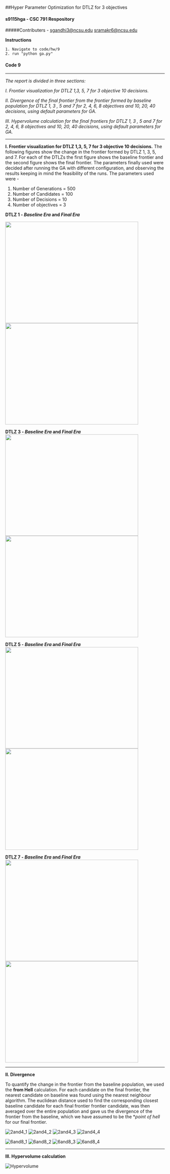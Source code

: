 ##Hyper Parameter Optimization for DTLZ for 3 objectives

#### s9115hga - CSC 791 Respository
#####Contributers -
    sgandhi3@ncsu.edu
    sramakr6@ncsu.edu
    
**Instructions**

    1. Navigate to code/hw/9
    2. run "python ga.py"

#### Code 9
--------------------------------------------------------------------------------------------------------------------------------------
_The report is divided in three sections:_

  _I. Frontier visualization for DTLZ 1,3, 5, 7 for 3 objective 10 decisions._
  
  _II. Divergence of the final frontier from the frontier formed by baseline population for DTLZ 1, 3 , 5 and 7 for 2, 4, 6, 8 objectives and 10, 20, 40 decisions, using default parameters for GA._
  
  _III. Hypervolume calculation for the final frontiers for DTLZ 1, 3 , 5 and 7 for 2, 4, 6, 8 objectives and 10, 20, 40 decisions, using default parameters for GA._
  
--------------------------------------------------------------------------------------------------------------------------------------
**I. Frontier visualization for DTLZ 1,3, 5, 7 for 3 objective 10 decisions.**
The following figures show the change in the frontier formed by DTLZ 1, 3, 5, and 7. For each of the DTLZs the first figure shows the baseline frontier and the second figure shows the final frontier. The parameters finally used were decided after running the GA with different configuration, and observing the results keeping in mind the feasibility of the runs. The parameters used were -

1. Number of Generations = 500
2. Number of Candidates = 100
3. Number of Decisions = 10
4. Number of objectives = 3

**DTLZ 1 - _Baseline Era_ and _Final Era_**

<img src = "https://cloud.githubusercontent.com/assets/7557398/11612920/8ff35c08-9bdb-11e5-8cf1-93882a67f9d9.png" width = "420" height="320"> <img src = "https://cloud.githubusercontent.com/assets/7557398/11612925/9008310a-9bdb-11e5-9969-826b12de8dea.png" width = "420" height="320">

**DTLZ 3 - _Baseline Era_ and _Final Era_**
<img src = "https://cloud.githubusercontent.com/assets/7557398/11612919/8ff20088-9bdb-11e5-9efb-6ba07593337c.png" width = "420" height="320"> <img src = "https://cloud.githubusercontent.com/assets/7557398/11612921/8ff79fb6-9bdb-11e5-8c69-833b18f40060.png" width = "420" height="320">

**DTLZ 5 - _Baseline Era_ and _Final Era_**
<img src = "https://cloud.githubusercontent.com/assets/7557398/11612922/8ff7c55e-9bdb-11e5-83f4-444601268bb0.png" width = "420" height="320"> <img src = "https://cloud.githubusercontent.com/assets/7557398/11612923/8ffbdcca-9bdb-11e5-9bdb-b43a4367cf21.png" width = "420" height="320">

**DTLZ 7 - _Baseline Era_ and _Final Era_**
<img src = "https://cloud.githubusercontent.com/assets/7557398/11612924/8ffd14e6-9bdb-11e5-8fae-f141f34521c7.png" width = "420" height="320"> <img src = "https://cloud.githubusercontent.com/assets/7557398/11612918/8ff0e478-9bdb-11e5-9a9a-6c2b86ff3200.png" width = "420" height="320">

--------------------------------------------------------------------------------------------------------------------------------------

**II. Divergence**

To quantify the change in the frontier from the baseline population, we used the **from Hell** calculation. For each candidate on the final frontier, the nearest candidate on baseline was found using the nearest neighbour algorithm. The euclidean distance used to find the corresponding closest baseline candidate for each final frontier frontier candidate, was then averaged over the entire population and gave us the divergence of the frontier from the baseline, which we have assumed to be the **point of hell* for our final frontier.

![2and4_1](https://cloud.githubusercontent.com/assets/7557398/11613463/80749fa8-9bef-11e5-9c6a-4abebcecae84.png)
![2and4_2](https://cloud.githubusercontent.com/assets/7557398/11613464/85526938-9bef-11e5-9942-c971e3ef71fa.png)
![2and4_3](https://cloud.githubusercontent.com/assets/7557398/11613465/8a2db0de-9bef-11e5-8545-011bcfd0e8e1.png)
![2and4_4](https://cloud.githubusercontent.com/assets/7557398/11613467/8cee0bca-9bef-11e5-929b-f484f280d024.png)

![6and8_1](https://cloud.githubusercontent.com/assets/7557398/11613481/14553354-9bf0-11e5-960b-64aaa69ee85f.png)
![6and8_2](https://cloud.githubusercontent.com/assets/7557398/11613480/1454acea-9bf0-11e5-8633-8584d62c9a60.png)
![6and8_3](https://cloud.githubusercontent.com/assets/7557398/11613478/1453c0c8-9bf0-11e5-8272-487709f94611.png)
![6and8_4](https://cloud.githubusercontent.com/assets/7557398/11613479/1453ba9c-9bf0-11e5-9121-bdeb115cf583.png)

--------------------------------------------------------------------------------------------------------------------------------------

**III. Hypervolume calculation**

![Hypervolume](https://cloud.githubusercontent.com/assets/7557398/11613520/e42962d4-9bf1-11e5-827d-38cf49876b0a.JPG)
